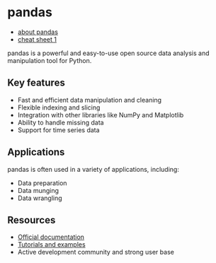 # pandas

- [about pandas](https://github.com/JakeAndTheRobot/python-tools/blob/main/pandas/about-pandas.md)
- [cheat sheet 1](https://github.com/JakeAndTheRobot/python-tools/tree/main/pandas)

pandas is a powerful and easy-to-use open source data analysis and manipulation tool for Python.

## Key features

- Fast and efficient data manipulation and cleaning
- Flexible indexing and slicing
- Integration with other libraries like NumPy and Matplotlib
- Ability to handle missing data
- Support for time series data

## Applications

pandas is often used in a variety of applications, including:

- Data preparation
- Data munging
- Data wrangling

## Resources

- [Official documentation](https://pandas.pydata.org/docs/)
- [Tutorials and examples](https://pandas.pydata.org/docs/getting_started/index.html)
- Active development community and strong user base
